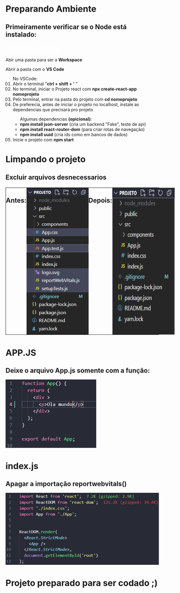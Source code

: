 <h1>Preparando Ambiente</h1>

<h2>Primeiramente verificar se o Node está instalado:</h2>
<a href="https://nodejs.org/en/" style="color:white; font-size:20px">Link para o <u>NodeJs</u></a>

<p style="margin-top:1.5em">Abir uma pasta para ser a <b>Workspace</b>
    <p>
        <p>Abrir a pasta com o <b>VS Code</b></p>
        <ol style="list-style: decimal-leading-zero;">No VSCode:
            <li>Abrir o terminal "<b>ctrl + shift + '</b> "</li>
            <li>No terminal, iniciar o Projeto react com <b>npx create-react-app nomeprojeto </b> </li>
            <li>Pelo terminal, entrar na pasta do projeto com <b>cd nomeprojeto</b> </li>
            <li>De preferecia, antes de iniciar o projeto no localhost, instale as dependencias que precisará pro projeto</li>
            <ul>Algumas dependencias <b>(opicional)</b>:
                <li><b>npm install json-server</b> (cria um backend "Fake", teste de api)</li>
                <li><b>npm install react-router-dom</b> (para criar rotas de navegação)</li>
                <li><b>npm install uuid</b> (cria ids como em bancos de dados)</li>
            </ul>
            <li>Inicie o projeto com <b>npm start</b></li>
        </ol>
        <h1>Limpando o projeto</h1>
        <h2 style="margin-bottom:1em">Excluir arquivos desnecessarios</h2>
        <div style="display: flex; justify-content: space-between; border: 1px solid ; margin-bottom:3em ; ">
            <h2>Antes: </h2>
            <img src="./AssetsReadme/Antes.PNG" alt="">
            <h2>Depois:</h2>
            <img src="./AssetsReadme/Depois.PNG" alt="">
        </div>
        <div>
            <h1>APP.JS</h1>
            <h2>Deixe o arquivo App.js somente com a função:</h2>
            <img src="./AssetsReadme/Appjs.PNG" alt="">
        </div>
        <div>
            <h1>index.js</h1>
            <h2>Apagar a importação reportwebvitals()</h2>
            <img src="./AssetsReadme/indexjs.PNG" alt="">
        </div>
        <h1>Projeto preparado para ser codado ;)</h1>